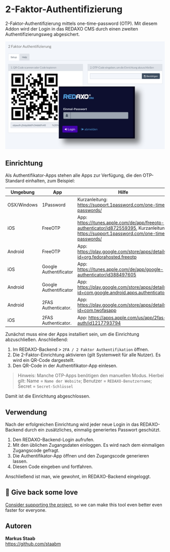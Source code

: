 # 2-Faktor-Authentifizierung

2-Faktor-Authentifizierung mittels one-time-password (OTP). Mit diesem Addon wird der Login in das REDAXO CMS durch einen zweiten Authentifizierungsweg abgesichert.

![Screenshot](https://github.com/FriendsOfREDAXO/2factor_auth/blob/assets/screen.png?raw=true)


## Einrichtung

Als Authentifikator-Apps stehen alle Apps zur Verfügung, die den OTP-Standard einhalten, zum Beispiel:

Umgebung    | App                    | Hilfe
----------- | ---------------------- | -----
OSX/Windows | 1Password              | Kurzanleitung: https://support.1password.com/one-time-passwords/
iOS         | FreeOTP                | App: https://itunes.apple.com/de/app/freeotp-authenticator/id872559395, Kurzanleitung: https://support.1password.com/one-time-passwords/
Android     | FreeOTP                | App: https://play.google.com/store/apps/details?id=org.fedorahosted.freeotp
iOS         | Google Authentificator | App: https://itunes.apple.com/de/app/google-authenticator/id388497605
Android     | Google Authentificator | App: https://play.google.com/store/apps/details?id=com.google.android.apps.authenticator2
Android     | 2FAS Authenticator.    | App: https://play.google.com/store/apps/details?id=com.twofasapp
iOS         | 2FAS Authenticator.    | App: https://apps.apple.com/us/app/2fas-auth/id1217793794

Zunächst muss eine der Apps installiert sein, um die Einrichtung abzuschließen. Anschließend:

1. Im REDAXO-Backend > `2FA / 2 Faktor Authentifikation` öffnen.
2. Die 2-Faktor-Einrichtung aktivieren (gilt Systemweit für alle Nutzer). Es wird ein QR-Code dargestellt.
3. Den QR-Code in der Authentifikator-App einlesen. 

> Hinweis: Manche OTP-Apps benötigen den manuellen Modus. Hierbei gilt: Name = `Name der Website`; Benutzer = `REDAXO-Benutzername`; Secret = `Secret-Schlüssel`

Damit ist die Einrichtung abgeschlossen.

## Verwendung

Nach der erfolgreichen Einrichtung wird jeder neue Login in das REDAXO-Backend durch ein zusätzliches, einmalig generiertes Passwort geschützt.

1. Den REDAXO-Backend-Login aufrufen.
2. Mit den üblichen Zugangsdaten einloggen. Es wird nach dem einmaligen Zugangscode gefragt.
3. Die Authentifikator-App öffnen und den Zugangscode generieren lassen.
4. Diesen Code eingeben und fortfahren.

Anschließend ist man, wie gewohnt, im REDAXO-Backend eingeloggt.

## 💌 Give back some love

[Consider supporting the project](https://github.com/sponsors/staabm), so we can make this tool even better even faster for everyone.

## Autoren

**Markus Staab**  
https://github.com/staabm 
